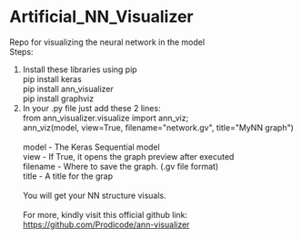 # Artificial_NN_Visualizer
Repo for visualizing the neural network in the model
<br>
Steps:<br>
1. Install these libraries using pip<br>
   pip install keras<br>
   pip install ann_visualizer<br>
   pip install graphviz<br>
2. In your .py file just add these 2 lines: <br>
   from ann_visualizer.visualize import ann_viz;<br>
   ann_viz(model, view=True, filename="network.gv", title="MyNN graph")<br>
   <br>
   model - The Keras Sequential model<br>
   view - If True, it opens the graph preview after executed<br>
   filename - Where to save the graph. (.gv file format)<br>
   title - A title for the grap<br>
   <br>
You will get your NN structure visuals.   <br><br>
For more, kindly visit this official github link: https://github.com/Prodicode/ann-visualizer
   
   
